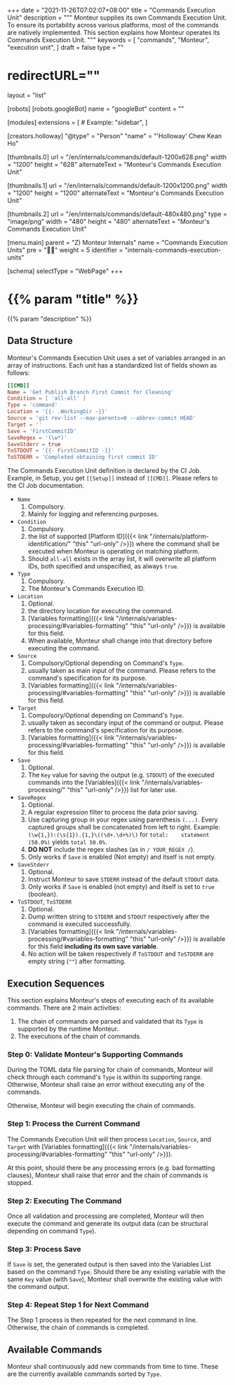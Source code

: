 +++
date = "2021-11-26T07:02:07+08:00"
title = "Commands Execution Unit"
description = """
Monteur supplies its own Commands Execution Unit. To ensure its portability
across various platforms, most of the commands are natively implemented. This
section explains how Monteur operates its Commands Execution Unit.
"""
keywords = [
	"commands",
	"Monteur",
	"execution unit",
]
draft = false
type = ""
# redirectURL=""
layout = "list"


[robots]
[robots.googleBot]
name = "googleBot"
content = ""


[modules]
extensions = [
	# Example: "sidebar",
]


[creators.holloway]
"@type" = "Person"
"name" = "'Holloway' Chew Kean Ho"


[thumbnails.0]
url = "/en/internals/commands/default-1200x628.png"
width = "1200"
height = "628"
alternateText = "Monteur's Commands Execution Unit"

[thumbnails.1]
url = "/en/internals/commands/default-1200x1200.png"
width = "1200"
height = "1200"
alternateText = "Monteur's Commands Execution Unit"

[thumbnails.2]
url = "/en/internals/commands/default-480x480.png"
type = "image/png"
width = "480"
height = "480"
alternateText = "Monteur's Commands Execution Unit"


[menu.main]
parent = "Z) Monteur Internals"
name = "Commands Execution Units"
pre = "🧑‍✈️"
weight = 5
identifier = "internals-commands-execution-units"


[schema]
selectType = "WebPage"
+++

# {{% param "title" %}}
{{% param "description" %}}




## Data Structure
Monteur's Commands Execution Unit uses a set of variables arranged in an array
of instructions. Each unit has a standardized list of fields shown as follows:

```toml {linenos=table,hl_lines=[],linenostart=1}
[[CMD]]
Name = 'Get Publish Branch First Commit for Cleaning'
Condition = [ 'all-all' ]
Type = 'command'
Location = '{{- .WorkingDir -}}'
Source = 'git rev-list --max-parents=0 --abbrev-commit HEAD'
Target = ''
Save = 'FirstCommitID'
SaveRegex = '(\w*)'
SaveStderr = true
ToSTDOUT = '{{- FirstCommitID -}}'
ToSTDERR = 'Completed obtaining first commit ID'
```

The Commands Execution Unit definition is declared by the CI Job. Example, in
Setup, you get `[[Setup]]` instead of `[[CMD]]`. Please refers to the CI Job
documentation.

* `Name`
  1. Compulsory.
  2. Mainly for logging and referencing purposes.
* `Condition`
  1. Compulsory.
  2. the list of supported [Platform ID]({{< link
     "/internals/platform-identification/" "this" "url-only" />}}) where the
     command shall be executed when Monteur is operating on matching platform.
  3. Should `all-all` exists in the array list, it will overwrite all platform
     IDs, both specified and unspecified, as always `true`.
* `Type`
  1. Compulsory.
  2. The Monteur's Commands Execution ID.
* `Location`
  1. Optional.
  2. the directory location for executing the command.
  3. [Variables formatting]({{< link
     "/internals/variables-processing/#variables-formatting" "this"
     "url-only" />}}) is available for this field.
  4. When available, Monteur shall change into that directory before executing
     the command.
* `Source`
  1. Compulsory/Optional depending on Command's `Type`.
  2. usually taken as main input of the command. Please refers to the command's
     specification for its purpose.
  3. [Variables formatting]({{< link
     "/internals/variables-processing/#variables-formatting" "this"
     "url-only" />}}) is available for this field.
* `Target`
  1. Compulsory/Optional depending on Command's `Type`.
  2. usually taken as secondary input of the command or output. Please refers to
     the command's specification for its purpose.
  3. [Variables formatting]({{< link
     "/internals/variables-processing/#variables-formatting" "this"
     "url-only" />}}) is available for this field.
* `Save`
  1. Optional.
  2. The `Key` value for saving the output (e.g. `STDOUT`) of the executed
     commands into the [Variables]({{< link "/internals/variables-processing/"
     "this" "url-only" />}}) list for later use.
* `SaveRegex`
  1. Optional.
  2. A regular expression filter to process the data prior saving.
  3. Use capturing group in your regex using parenthesis `(...)`. Every captured
     groups shall be concatenated from left to right. Example:
     `(\w{1,}):(\s{1}).{1,}\((\d+.\d+%)\)` for `total:    statement  (50.0%)`
     yields `total 50.0%`.
  4. **DO NOT** include the regex slashes (as in `/ YOUR_REGEX /`).
  4. Only works if `Save` is enabled (Not empty) and itself is not empty.
* `SaveStderr`
  1. Optional.
  2. Instruct Monteur to save `STDERR` instead of the default `STDOUT` data.
  3. Only works if `Save` is enabled (not empty) and itself is set to `true`
     (boolean).
* `ToSTDOUT`, `ToSTDERR`
  1. Optional.
  2. Dump written string to `STDERR` and `STDOUT` respectively after the command
     is executed successfully.
  3. [Variables formatting]({{< link
     "/internals/variables-processing/#variables-formatting" "this"
     "url-only" />}}) is available for this field **including its own save
     variable**.
  4. No action will be taken respectively if `ToSTDOUT` and `ToSTDERR` are empty
     string (`""`) after formatting.




## Execution Sequences
This section explains Monteur's steps of executing each of its available
commands. There are 2 main activities:

1. The chain of commands are parsed and validated that its `Type` is supported
   by the runtime Monteur.
2. The executions of the chain of commands.


### Step 0: Validate Monteur's Supporting Commands
During the TOML data file parsing for chain of commands, Monteur will check
through each command's `Type` is within its supporting range. Otherwise, Monteur
shall raise an error without executing any of the commands.

Otherwise, Monteur will begin executing the chain of commands.



### Step 1: Process the Current Command
The Commands Execution Unit will then process `Location`, `Source`, and `Target`
with [Variables formatting]({{< link
"/internals/variables-processing/#variables-formatting" "this" "url-only" />}}).

At this point, should there be any processing errors (e.g. bad formatting
clauses), Monteur shall raise that error and the chain of commands is stopped.



### Step 2: Executing The Command
Once all validation and processing are completed, Monteur will then execute
the command and generate its output data (can be structural depending on command
`Type`).



### Step 3: Process Save
If `Save` is set, the generated output is then saved into the Variables List
based on the command `Type`. Should there be any existing variable with the same
`Key` value (with `Save`), Monteur shall overwrite the existing value with the
command output.



### Step 4: Repeat Step 1 for Next Command
The Step 1 process is then repeated for the next command in line. Otherwise,
the chain of commands is completed.




## Available Commands
Monteur shall continuously add new commands from time to time. These are the
currently available commands sorted by `Type`.
